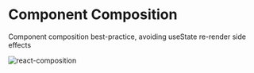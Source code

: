 # Component Composition

Component composition best-practice, avoiding useState re-render side effects

![react-composition](https://user-images.githubusercontent.com/43092/186827806-0c67f413-5efc-4760-91b6-18de92530349.gif)
